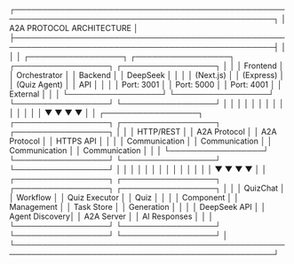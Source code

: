 ┌─────────────────────────────────────────────────────────────────────────────────────────────────┐
│ A2A PROTOCOL ARCHITECTURE │
├─────────────────────────────────────────────────────────────────────────────────────────────────┤
│ │
│ ┌─────────────────┐ ┌─────────────────┐ ┌─────────────────┐ ┌─────────────────┐ │
│ │ Frontend │ │ Orchestrator │ │ Backend │ │ DeepSeek │ │
│ │ (Next.js) │ │ (Express) │ │ (Quiz Agent) │ │ API │ │
│ │ Port: 3001 │ │ Port: 5000 │ │ Port: 4001 │ │ External │ │
│ └─────────────────┘ └─────────────────┘ └─────────────────┘ └─────────────────┘ │
│ │ │ │ │ │
│ │ │ │ │ │
│ ▼ ▼ ▼ ▼ │
│ ┌─────────────────┐ ┌─────────────────┐ ┌─────────────────┐ ┌─────────────────┐ │
│ │ HTTP/REST │ │ A2A Protocol │ │ A2A Protocol │ │ HTTPS API │ │
│ │ Communication │ │ Communication │ │ Communication │ │ Communication │ │
│ └─────────────────┘ └─────────────────┘ └─────────────────┘ └─────────────────┘ │
│ │ │ │ │ │
│ │ │ │ │ │
│ ▼ ▼ ▼ ▼ │
│ ┌─────────────────┐ ┌─────────────────┐ ┌─────────────────┐ ┌─────────────────┐ │
│ │ QuizChat │ │ Workflow │ │ Quiz Executor │ │ Quiz │ │
│ │ Component │ │ Management │ │ Task Store │ │ Generation │ │
│ │ DeepSeek API │ │ Agent Discovery│ │ A2A Server │ │ AI Responses │ │
│ └─────────────────┘ └─────────────────┘ └─────────────────┘ └─────────────────┘ │
└─────────────────────────────────────────────────────────────────────────────────────────────────┘
